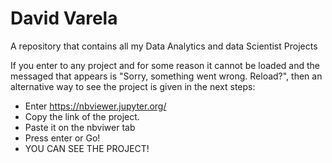 # David Varela
A repository that contains all my Data Analytics and data Scientist Projects

If you enter to any project and for some reason it cannot be loaded and the messaged that appears is "Sorry, something went wrong. Reload?", then an alternative way to see the project is given in the next steps:

- Enter https://nbviewer.jupyter.org/
- Copy the link of the project.
- Paste it on the nbviwer tab
- Press enter or Go!
- YOU CAN SEE THE PROJECT!
